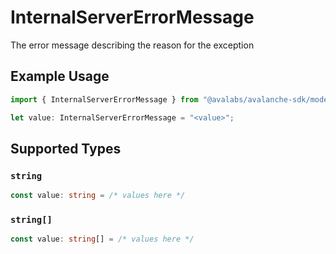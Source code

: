 # InternalServerErrorMessage

The error message describing the reason for the exception

## Example Usage

```typescript
import { InternalServerErrorMessage } from "@avalabs/avalanche-sdk/models/errors";

let value: InternalServerErrorMessage = "<value>";
```

## Supported Types

### `string`

```typescript
const value: string = /* values here */
```

### `string[]`

```typescript
const value: string[] = /* values here */
```

